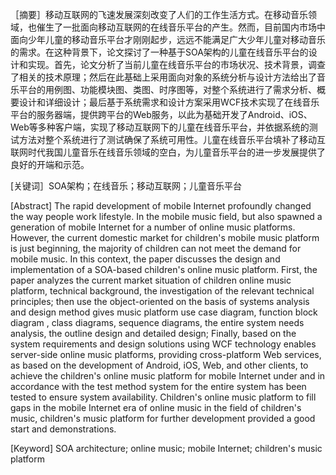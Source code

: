 ［摘要］移动互联网的飞速发展深刻改变了人们的工作生活方式。在移动音乐领域，也催生了一批面向移动互联网的在线音乐平台的产生。然而，目前国内市场中面向少年儿童的移动音乐平台才刚刚起步，远远不能满足广大少年儿童对移动音乐的需求。在这种背景下，论文探讨了一种基于SOA架构的儿童在线音乐平台的设计和实现。首先，论文分析了当前儿童在线音乐平台的市场状况、技术背景，调查了相关的技术原理；然后在此基础上采用面向对象的系统分析与设计方法给出了音乐平台的用例图、功能模块图、类图、时序图等，对整个系统进行了需求分析、概要设计和详细设计；最后基于系统需求和设计方案采用WCF技术实现了在线音乐平台的服务器端，提供跨平台的Web服务，以此为基础开发了Android、iOS、Web等多种客户端，实现了移动互联网下的儿童在线音乐平台，并依据系统的测试方法对整个系统进行了测试确保了系统可用性。儿童在线音乐平台填补了移动互联网时代我国儿童音乐在线音乐领域的空白，为儿童音乐平台的进一步发展提供了良好的开端和示范。

[关键词］SOA架构；在线音乐；移动互联网；儿童音乐平台

[Abstract] The rapid development of mobile Internet profoundly changed the way people work lifestyle. In the mobile music field, but also spawned a generation of mobile Internet for a number of online music platforms. However, the current domestic market for children's mobile music platform is just beginning, the majority of children can not meet the demand for mobile music. In this context, the paper discusses the design and implementation of a SOA-based children's online music platform. First, the paper analyzes the current market situation of children online music platform, technical background, the investigation of the relevant technical principles; then use the object-oriented on the basis of systems analysis and design method gives music platform use case diagram, function block diagram , class diagrams, sequence diagrams, the entire system needs analysis, the outline design and detailed design; Finally, based on the system requirements and design solutions using WCF technology enables server-side online music platforms, providing cross-platform Web services, as based on the development of Android, iOS, Web, and other clients, to achieve the children's online music platform for mobile Internet under and in accordance with the test method system for the entire system has been tested to ensure system availability. Children's online music platform to fill gaps in the mobile Internet era of online music in the field of children's music, children's music platform for further development provided a good start and demonstrations.

[Keyword] SOA architecture; online music; mobile Internet; children's music platform